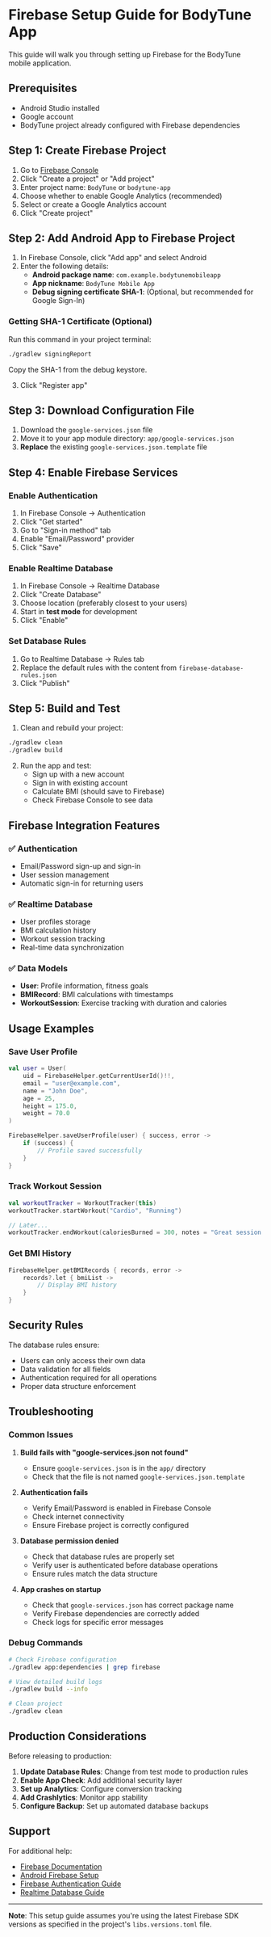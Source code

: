 # Firebase Setup Guide for BodyTune App

This guide will walk you through setting up Firebase for the BodyTune mobile application.

## Prerequisites

- Android Studio installed
- Google account
- BodyTune project already configured with Firebase dependencies

## Step 1: Create Firebase Project

1. Go to [Firebase Console](https://console.firebase.google.com/)
2. Click "Create a project" or "Add project"
3. Enter project name: `BodyTune` or `bodytune-app`
4. Choose whether to enable Google Analytics (recommended)
5. Select or create a Google Analytics account
6. Click "Create project"

## Step 2: Add Android App to Firebase Project

1. In Firebase Console, click "Add app" and select Android
2. Enter the following details:
   - **Android package name**: `com.example.bodytunemobileapp`
   - **App nickname**: `BodyTune Mobile App`
   - **Debug signing certificate SHA-1**: (Optional, but recommended for Google Sign-In)

### Getting SHA-1 Certificate (Optional)

Run this command in your project terminal:
```bash
./gradlew signingReport
```
Copy the SHA-1 from the debug keystore.

3. Click "Register app"

## Step 3: Download Configuration File

1. Download the `google-services.json` file
2. Move it to your app module directory: `app/google-services.json`
3. **Replace** the existing `google-services.json.template` file

## Step 4: Enable Firebase Services

### Enable Authentication
1. In Firebase Console → Authentication
2. Click "Get started"
3. Go to "Sign-in method" tab
4. Enable "Email/Password" provider
5. Click "Save"

### Enable Realtime Database
1. In Firebase Console → Realtime Database
2. Click "Create Database"
3. Choose location (preferably closest to your users)
4. Start in **test mode** for development
5. Click "Enable"

### Set Database Rules
1. Go to Realtime Database → Rules tab
2. Replace the default rules with the content from `firebase-database-rules.json`
3. Click "Publish"

## Step 5: Build and Test

1. Clean and rebuild your project:
```bash
./gradlew clean
./gradlew build
```

2. Run the app and test:
   - Sign up with a new account
   - Sign in with existing account
   - Calculate BMI (should save to Firebase)
   - Check Firebase Console to see data

## Firebase Integration Features

### ✅ **Authentication**
- Email/Password sign-up and sign-in
- User session management
- Automatic sign-in for returning users

### ✅ **Realtime Database**
- User profiles storage
- BMI calculation history
- Workout session tracking
- Real-time data synchronization

### ✅ **Data Models**
- **User**: Profile information, fitness goals
- **BMIRecord**: BMI calculations with timestamps
- **WorkoutSession**: Exercise tracking with duration and calories

## Usage Examples

### Save User Profile
```kotlin
val user = User(
    uid = FirebaseHelper.getCurrentUserId()!!,
    email = "user@example.com",
    name = "John Doe",
    age = 25,
    height = 175.0,
    weight = 70.0
)

FirebaseHelper.saveUserProfile(user) { success, error ->
    if (success) {
        // Profile saved successfully
    }
}
```

### Track Workout Session
```kotlin
val workoutTracker = WorkoutTracker(this)
workoutTracker.startWorkout("Cardio", "Running")

// Later...
workoutTracker.endWorkout(caloriesBurned = 300, notes = "Great session!")
```

### Get BMI History
```kotlin
FirebaseHelper.getBMIRecords { records, error ->
    records?.let { bmiList ->
        // Display BMI history
    }
}
```

## Security Rules

The database rules ensure:
- Users can only access their own data
- Data validation for all fields
- Authentication required for all operations
- Proper data structure enforcement

## Troubleshooting

### Common Issues

1. **Build fails with "google-services.json not found"**
   - Ensure `google-services.json` is in the `app/` directory
   - Check that the file is not named `google-services.json.template`

2. **Authentication fails**
   - Verify Email/Password is enabled in Firebase Console
   - Check internet connectivity
   - Ensure Firebase project is correctly configured

3. **Database permission denied**
   - Check that database rules are properly set
   - Verify user is authenticated before database operations
   - Ensure rules match the data structure

4. **App crashes on startup**
   - Check that `google-services.json` has correct package name
   - Verify Firebase dependencies are correctly added
   - Check logs for specific error messages

### Debug Commands

```bash
# Check Firebase configuration
./gradlew app:dependencies | grep firebase

# View detailed build logs
./gradlew build --info

# Clean project
./gradlew clean
```

## Production Considerations

Before releasing to production:

1. **Update Database Rules**: Change from test mode to production rules
2. **Enable App Check**: Add additional security layer
3. **Set up Analytics**: Configure conversion tracking
4. **Add Crashlytics**: Monitor app stability
5. **Configure Backup**: Set up automated database backups

## Support

For additional help:
- [Firebase Documentation](https://firebase.google.com/docs)
- [Android Firebase Setup](https://firebase.google.com/docs/android/setup)
- [Firebase Authentication Guide](https://firebase.google.com/docs/auth/android/start)
- [Realtime Database Guide](https://firebase.google.com/docs/database/android/start)

---

**Note**: This setup guide assumes you're using the latest Firebase SDK versions as specified in the project's `libs.versions.toml` file.
